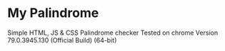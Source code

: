 # My Palindrome
Simple HTML, JS &amp; CSS Palindrome checker
Tested on chrome Version 79.0.3945.130 (Official Build) (64-bit)
